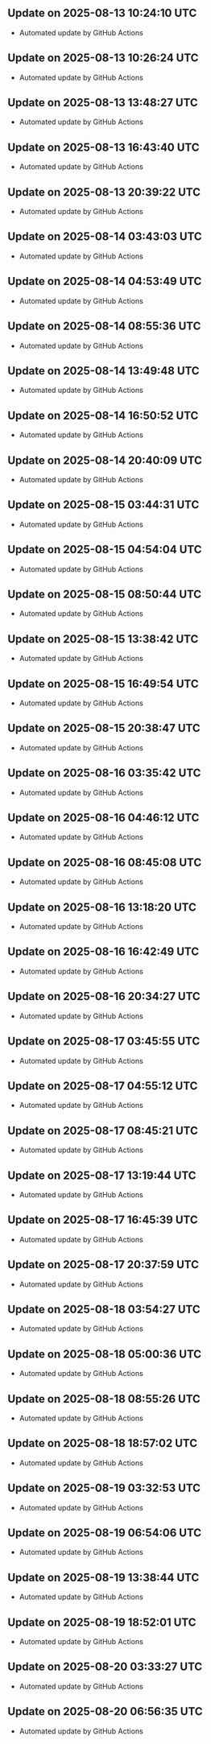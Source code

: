 
## Update on 2025-08-13 10:24:10 UTC

- Automated update by GitHub Actions

## Update on 2025-08-13 10:26:24 UTC

- Automated update by GitHub Actions

## Update on 2025-08-13 13:48:27 UTC

- Automated update by GitHub Actions

## Update on 2025-08-13 16:43:40 UTC

- Automated update by GitHub Actions

## Update on 2025-08-13 20:39:22 UTC

- Automated update by GitHub Actions

## Update on 2025-08-14 03:43:03 UTC

- Automated update by GitHub Actions

## Update on 2025-08-14 04:53:49 UTC

- Automated update by GitHub Actions

## Update on 2025-08-14 08:55:36 UTC

- Automated update by GitHub Actions

## Update on 2025-08-14 13:49:48 UTC

- Automated update by GitHub Actions

## Update on 2025-08-14 16:50:52 UTC

- Automated update by GitHub Actions

## Update on 2025-08-14 20:40:09 UTC

- Automated update by GitHub Actions

## Update on 2025-08-15 03:44:31 UTC

- Automated update by GitHub Actions

## Update on 2025-08-15 04:54:04 UTC

- Automated update by GitHub Actions

## Update on 2025-08-15 08:50:44 UTC

- Automated update by GitHub Actions

## Update on 2025-08-15 13:38:42 UTC

- Automated update by GitHub Actions

## Update on 2025-08-15 16:49:54 UTC

- Automated update by GitHub Actions

## Update on 2025-08-15 20:38:47 UTC

- Automated update by GitHub Actions

## Update on 2025-08-16 03:35:42 UTC

- Automated update by GitHub Actions

## Update on 2025-08-16 04:46:12 UTC

- Automated update by GitHub Actions

## Update on 2025-08-16 08:45:08 UTC

- Automated update by GitHub Actions

## Update on 2025-08-16 13:18:20 UTC

- Automated update by GitHub Actions

## Update on 2025-08-16 16:42:49 UTC

- Automated update by GitHub Actions

## Update on 2025-08-16 20:34:27 UTC

- Automated update by GitHub Actions

## Update on 2025-08-17 03:45:55 UTC

- Automated update by GitHub Actions

## Update on 2025-08-17 04:55:12 UTC

- Automated update by GitHub Actions

## Update on 2025-08-17 08:45:21 UTC

- Automated update by GitHub Actions

## Update on 2025-08-17 13:19:44 UTC

- Automated update by GitHub Actions

## Update on 2025-08-17 16:45:39 UTC

- Automated update by GitHub Actions

## Update on 2025-08-17 20:37:59 UTC

- Automated update by GitHub Actions

## Update on 2025-08-18 03:54:27 UTC

- Automated update by GitHub Actions

## Update on 2025-08-18 05:00:36 UTC

- Automated update by GitHub Actions

## Update on 2025-08-18 08:55:26 UTC

- Automated update by GitHub Actions

## Update on 2025-08-18 18:57:02 UTC

- Automated update by GitHub Actions

## Update on 2025-08-19 03:32:53 UTC

- Automated update by GitHub Actions

## Update on 2025-08-19 06:54:06 UTC

- Automated update by GitHub Actions

## Update on 2025-08-19 13:38:44 UTC

- Automated update by GitHub Actions

## Update on 2025-08-19 18:52:01 UTC

- Automated update by GitHub Actions

## Update on 2025-08-20 03:33:27 UTC

- Automated update by GitHub Actions

## Update on 2025-08-20 06:56:35 UTC

- Automated update by GitHub Actions

